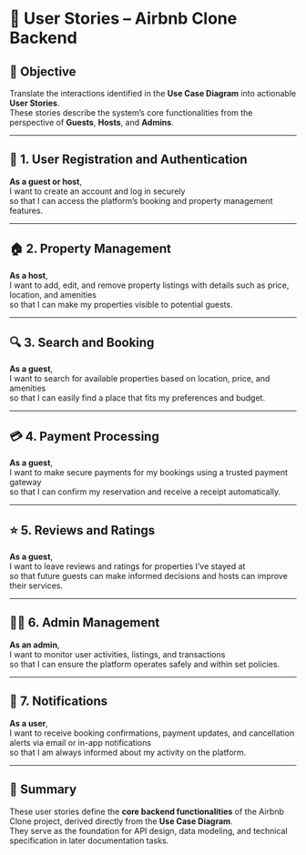 # 🧠 User Stories – Airbnb Clone Backend

## 🎯 Objective
Translate the interactions identified in the **Use Case Diagram** into actionable **User Stories**.  
These stories describe the system’s core functionalities from the perspective of **Guests**, **Hosts**, and **Admins**.

---

## 👤 1. User Registration and Authentication
**As a guest or host**,  
I want to create an account and log in securely  
so that I can access the platform’s booking and property management features.

---

## 🏠 2. Property Management
**As a host**,  
I want to add, edit, and remove property listings with details such as price, location, and amenities  
so that I can make my properties visible to potential guests.

---

## 🔍 3. Search and Booking
**As a guest**,  
I want to search for available properties based on location, price, and amenities  
so that I can easily find a place that fits my preferences and budget.

---

## 💳 4. Payment Processing
**As a guest**,  
I want to make secure payments for my bookings using a trusted payment gateway  
so that I can confirm my reservation and receive a receipt automatically.

---

## ⭐ 5. Reviews and Ratings
**As a guest**,  
I want to leave reviews and ratings for properties I’ve stayed at  
so that future guests can make informed decisions and hosts can improve their services.

---

## 🧑‍💼 6. Admin Management
**As an admin**,  
I want to monitor user activities, listings, and transactions  
so that I can ensure the platform operates safely and within set policies.

---

## 🔔 7. Notifications
**As a user**,  
I want to receive booking confirmations, payment updates, and cancellation alerts via email or in-app notifications  
so that I am always informed about my activity on the platform.

---

## 🧾 Summary
These user stories define the **core backend functionalities** of the Airbnb Clone project, derived directly from the **Use Case Diagram**.  
They serve as the foundation for API design, data modeling, and technical specification in later documentation tasks.
